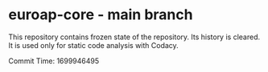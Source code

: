 # euroap-core - main branch

This repository contains frozen state of the repository.
Its history is cleared. It is used only for static code
analysis with Codacy.

Commit Time: 1699946495